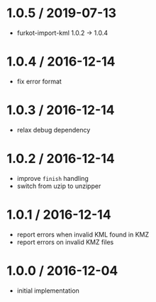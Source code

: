 
1.0.5 / 2019-07-13
==================

 * furkot-import-kml 1.0.2 -> 1.0.4

1.0.4 / 2016-12-14
==================

 * fix error format

1.0.3 / 2016-12-14
==================

 * relax debug dependency

1.0.2 / 2016-12-14
==================

 * improve `finish` handling
 * switch from uzip to unzipper

1.0.1 / 2016-12-14
==================

 * report errors when invalid KML found in KMZ
 * report errors on invalid KMZ files

1.0.0 / 2016-12-04
==================

 * initial implementation
